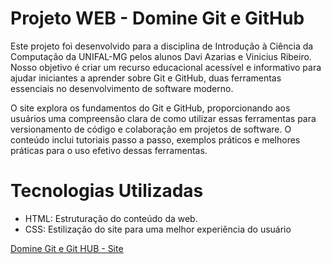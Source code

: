 # Projeto WEB - Domine Git e GitHub

Este projeto foi desenvolvido para a disciplina de Introdução à Ciência da Computação da UNIFAL-MG pelos alunos Davi Azarias e Vinicius Ribeiro. Nosso objetivo é criar um recurso educacional acessível e informativo para ajudar iniciantes a aprender sobre Git e GitHub, duas ferramentas essenciais no desenvolvimento de software moderno.

O site explora os fundamentos do Git e GitHub, proporcionando aos usuários uma compreensão clara de como utilizar essas ferramentas para versionamento de código e colaboração em projetos de software. O conteúdo inclui tutoriais passo a passo, exemplos práticos e melhores práticas para o uso efetivo dessas ferramentas.

# Tecnologias Utilizadas

- HTML: Estruturação do conteúdo da web.
- CSS: Estilização do site para uma melhor experiência do usuário

[Domine Git e Git HUB - Site](https://domine-git-github.vercel.app/ "Acesse o nosso site")
